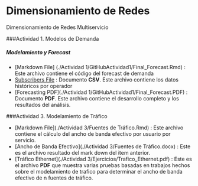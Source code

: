 Dimensionamiento de Redes
=========================

Dimensionamiento de Redes Multiservicio

###Actividad 1. Modelos de Demanda
##### Modelamiento y Forecast  
* [Markdown File] (./Actividad 1/GitHubActividad1/Final_Forecast.Rmd) : Este archivo contiene el código del forecast de demanda
* [Subscribers File](./Files/Subscribers_CV.csv) : Documento **CSV**. Este archivo contiene los datos históricos por operador
* [Forecasting PDF](./Actividad 1/GitHubActividad1/Final_Forecast.PDF) : Documento **PDF**. Este archivo contiene el desarrollo completo y los resultados del análisis.

###Actividad 3. Modelamiento de Tráfico
* [Markdown File](./Actividad 3/Fuentes de Tráfico.Rmd) : Este archivo contiene el cálculo del ancho de banda efectivo por usuario por servicio. 
* [Ancho de Banda Efectivo](./Actividad 3/Fuentes de Tráfico.docx) : Este es el archivo resultado del mark down del item anterior. 
* [Tráfico Ethernet](./Actividad 3/Ejercicios/Trafico_Ethernet.pdf) : Este es el archivo **PDF** que muestra varias pruebas basadas en trabajos hechos sobre el modelamiento de trafico para determinar el ancho de banda efectivo de n fuentes de tráfico. 


